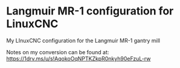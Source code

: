 # Langmuir MR-1 configuration for LinuxCNC

My LInuxCNC configuration for the Langmuir MR-1 gantry mill

Notes on my conversion can be found at: https://1drv.ms/u/s!AqokoOqNPTKZkpR0nkyh90eFzuL-rw

